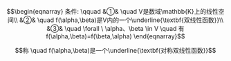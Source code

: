 $$\begin{eqnarray}
条件: \qquad
&①& \quad V是数域\mathbb{K}上的线性空间\\
&②& \quad f(\alpha,\beta)是V内的一个\underline{\textbf{双线性函数}}\\
&③& \quad \forall \ \alpha、\beta \in V \quad 有f(\alpha,\beta)=f(\beta,\alpha)
\end{eqnarray}$$

$$称 \quad f(\alpha,\beta)是一个\underline{\textbf{对称双线性函数}}$$